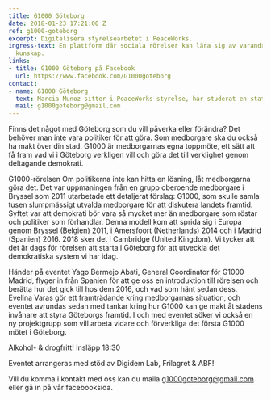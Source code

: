 ```yaml
---
title: G1000 Göteborg
date: 2018-01-23 17:21:00 Z
ref: g1000-goteborg
excerpt: Digitalisera styrelsearbetet i PeaceWorks.
ingress-text: En plattform där sociala rörelser kan lära sig av varandra och sprida
  kunskap.
links:
- title: G1000 Göteborg på Facebook
  url: https://www.facebook.com/G1000goteborg
contact:
- name: G1000 Göteborg
  text: Marcia Munoz sitter i PeaceWorks styrelse, har studerat en statsvetenskaplig
  mail: g1000goteborg@gmail.com
---
```


Finns det något med Göteborg som du vill påverka eller förändra? Det behöver man inte vara politiker för att göra. Som medborgare ska du också ha makt över din stad. G1000 är medborgarnas egna toppmöte, ett sätt att få fram vad vi i Göteborg verkligen vill och göra det till verklighet genom deltagande demokrati.

G1000-rörelsen
Om politikerna inte kan hitta en lösning, låt medborgarna göra det. Det var uppmaningen från en grupp oberoende medborgare i Bryssel som 2011 utarbetade ett detaljerat förslag: G1000, som skulle samla tusen slumpmässigt utvalda medborgare för att diskutera landets framtid. Syftet var att demokrati bör vara så mycket mer än medborgare som röstar och politiker som förhandlar. Denna modell kom att sprida sig i Europa genom Bryssel (Belgien) 2011, i Amersfoort (Netherlands) 2014 och i Madrid (Spanien) 2016. 2018 sker det i Cambridge (United Kingdom). Vi tycker att det är dags för rörelsen att starta i Göteborg för att utveckla det demokratiska system vi har idag.

Händer på eventet
Yago Bermejo Abati, General Coordinator för G1000 Madrid, flyger in från Spanien för att ge oss en introduktion till rörelsen och berätta hur det gick till hos dem 2016, och vad som hänt sedan dess.
Evelina Varas gör ett framträdande kring medborgarnas situation, och eventet avrundas sedan med tankar kring hur G1000 kan ge makt åt stadens invånare att styra Göteborgs framtid.
I och med eventet söker vi också en ny projektgrupp som vill arbeta vidare och förverkliga det första G1000 mötet i Göteborg.


Alkohol- & drogfritt!
Insläpp 18:30

Eventet arrangeras med stöd av Digidem Lab, Frilagret & ABF!

Vill du komma i kontakt med oss kan du maila g1000goteborg@gmail.com eller gå in på vår facebooksida.
